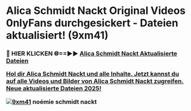 # Alica Schmidt Nackt Original Videos 0nlyFans durchgesickert - Dateien aktualisiert! (9xm41)

<h3>🔴 HIER KLICKEN 🌐==►► <a href="https://tinyurl.com/h6vf6nb8" rel="nofollow">Alica Schmidt Nackt Aktualisierte Dateien

Hol dir Alica Schmidt Nackt und alle Inhalte. Jetzt kannst du auf alle Videos und Bilder von Alica Schmidt Nackt zugreifen. Neue aktualisierte Dateien 2025!

[![9xm41](https://i.imgur.com/sD4kR3V.gif)](https://tinyurl.com/h6vf6nb8)
noémie schmidt nackt